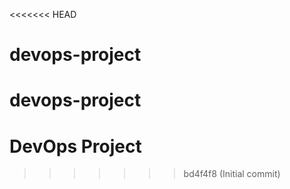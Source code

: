 <<<<<<< HEAD
# devops-project
devops-project
=======
# DevOps Project
>>>>>>> bd4f4f8 (Initial commit)
